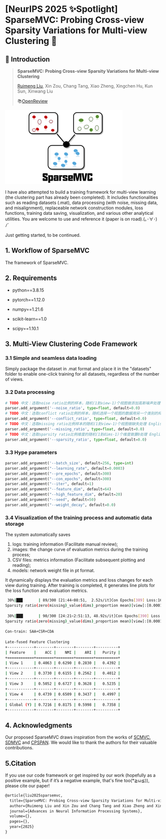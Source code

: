 # **[NeurIPS 2025 ✨Spotlight]**  **SparseMVC: Probing Cross-view Sparsity Variations for Multi-view Clustering** 🚀

## 📑 Introduction

> **SparseMVC: Probing Cross-view Sparsity Variations for Multi-view Clustering**
>
> [Ruimeng Liu](https://github.com/cleste-pome), Xin Zou, Chang Tang, Xiao Zheng, Xingchen Hu, Kun Sun, Xinwang Liu
>
> 📚[OpenReview](https://openreview.net/group?id=NeurIPS.cc/2025/Conference/Authors&referrer=%5BHomepage%5D(%2F))

<img src="SparseMVC_logo.png" alt="SparseMVC" style="zoom:50%;" />

I have also attempted to build a training framework for multi-view learning (the clustering part has already been completed). It includes functionalities such as reading datasets (.mat), data processing (with noise, missing data, and misalignment), replaceable network construction modules, loss functions, training data saving, visualization, and various other analytical utilities. You are welcome to use and reference it (paper is on road).(｡･∀･)ﾉﾞ

Just getting started, to be continued.

## 1. Workflow of SparseMVC

The framework of SparseMVC.

## 2. Requirements

- python==3.8.15

- pytorch==1.12.0

- numpy==1.21.6

- scikit-learn==1.0

- scipy==1.10.1

## 3. Multi-View Clustering Code Framework

### 3.1 Simple and seamless data loading

Simply package the dataset in .mat format and place it in the "datasets" folder to enable one-click training for all datasets, regardless of the number of views.

### 3.2 Data processing

```python
# TODO 中文：选取noise ratio比例的样本，随机(1到view-1)个视图做添加高斯噪声处理 English：Select samples with a noise ratio, and randomly apply Gaussian noise processing to (1 to view-1) views
parser.add_argument('--noise_ratio', type=float, default=0.0)
# TODO 中文：选取conflict ratio比例的样本，随机选择一个视图的数据用另一个类别的样本的同视图数据替换 English：Select samples with a conflict ratio, and randomly choose data from one view to replace it with the same view data from a sample of another category
parser.add_argument('--conflict_ratio', type=float, default=0.0)
# TODO 中文：选取missing ratio比例样本的随机(1到view-1)个视图做缺失处理 English：Select samples with a missing ratio, and randomly apply missing data processing to (1 to view-1) views
parser.add_argument('--missing_ratio', type=float, default=0.0)
# TODO 中文：选取sparsity ratio比例维度的随机(1到dims-1)个维度做置0处理 English：Select dimensions with a sparsity ratio, and randomly apply zeroing to (1 to dims-1) dimensions
parser.add_argument('--sparsity_ratio', type=float, default=0.0)
```

### 3.3 Hype parameters

```python
parser.add_argument('--batch_size', default=256, type=int)
parser.add_argument("--learning_rate", default=0.0003)
parser.add_argument("--pre_epochs", default=300)  
parser.add_argument("--con_epochs", default=300)  
parser.add_argument("--iter", default=1)
parser.add_argument("--feature_dim", default=64)
parser.add_argument("--high_feature_dim", default=20)
parser.add_argument("--seed", default=50)
parser.add_argument("--weight_decay", default=0.0)
```

### 3.4 Visualization of the training process and automatic data storage

The system automatically saves 

1. logs: training information (Facilitate manual review);
2. images: the change curve of evaluation metrics during the training process;
3. CSV files: metrics information (Facilitate subsequent plotting and reading);
4. models: network weight file in pt format. 

It dynamically displays the evaluation metrics and loss changes for each view during training. After training is completed, it generates line plots for the loss function and evaluation metrics.

```bash
 30%|██▉       | 89/300 [21:44<08:51,  2.52s/it]Con Epochs[389] Loss:16.679317
Sparsity ratio(zero(missing)_value(dims)_proportion mean)[view]:[0.0001, 0.0001, 0.3415, 0.6383]

 30%|███       | 90/300 [24:21<2:51:13, 48.92s/it]Con Epochs[390] Loss:16.677748
Sparsity ratio(zero(missing)_value(dims)_proportion mean)[view]:[0.0001, 0.0001, 0.3415, 0.6383]

Con-train: SAA+CSR+CDA

Late-fused Feature Clustering
+------------+--------+--------+--------+----------+
| Feature    |    ACC |    NMI |    ARI |   Purity |
+============+========+========+========+==========+
| View 1     | 0.4063 | 0.6290 | 0.2830 |   0.4392 |
+------------+--------+--------+--------+----------+
| View 2     | 0.3730 | 0.6155 | 0.2562 |   0.4012 |
+------------+--------+--------+--------+----------+
| View 3     | 0.5052 | 0.6727 | 0.3628 |   0.5235 |
+------------+--------+--------+--------+----------+
| View 4     | 0.4739 | 0.6509 | 0.3437 |   0.4997 |
+------------+--------+--------+--------+----------+
| Global (Y) | 0.7216 | 0.8175 | 0.5998 |   0.7358 |
+------------+--------+--------+--------+----------+
```

## 4. Acknowledgments

Our proposed SparseMVC draws inspiration from the works of [SCMVC](https://github.com/SongwuJob/SCMVC),  [SDMVC](https://github.com/SubmissionsIn/SDMVC) and [CPSPAN](https://github.com/jinjiaqi1998/CPSPAN). We would like to thank the authors for their valuable contributions.

## 5.Citation

If you use our code framework or get inspired by our work (hopefully as a positive example, but if it’s a negative example, that's fine too(*≧ω≦)), please cite our paper! 

```latex
@article{liu2025sparsemvc,
  title={SparseMVC: Probing Cross-view Sparsity Variations for Multi-view Clustering},
  author={Ruimeng Liu and Xin Zou and Chang Tang and Xiao Zheng and Xingchen Hu and Kun Sun and Xinwang Liu},
  journal={Advances in Neural Information Processing Systems},
  volume={},
  pages={},
  year={2025}
}
```
